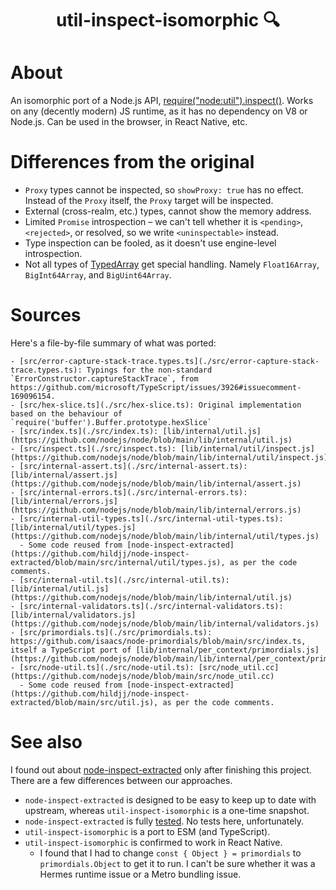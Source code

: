 <h1 align="center">util-inspect-isomorphic 🔍</h2>

# About

An isomorphic port of a Node.js API, [require("node:util").inspect()](https://nodejs.org/api/util.html#utilinspectobject-options). Works on any (decently modern) JS runtime, as it has no dependency on V8 or Node.js. Can be used in the browser, in React Native, etc.

# Differences from the original

- `Proxy` types cannot be inspected, so `showProxy: true` has no effect. Instead of the `Proxy` itself, the `Proxy` target will be inspected.
- External (cross-realm, etc.) types, cannot show the memory address.
- Limited `Promise` introspection – we can't tell whether it is `<pending>`, `<rejected>`, or resolved, so we write `<uninspectable>` instead.
- Type inspection can be fooled, as it doesn't use engine-level introspection.
- Not all types of [TypedArray](https://developer.mozilla.org/en-US/docs/Web/JavaScript/Reference/Global_Objects/TypedArray) get special handling. Namely `Float16Array`, `BigInt64Array`, and `BigUint64Array`.

# Sources

Here's a file-by-file summary of what was ported:

```
- [src/error-capture-stack-trace.types.ts](./src/error-capture-stack-trace.types.ts): Typings for the non-standard `ErrorConstructor.captureStackTrace`, from https://github.com/microsoft/TypeScript/issues/3926#issuecomment-169096154.
- [src/hex-slice.ts](./src/hex-slice.ts): Original implementation based on the behaviour of `require('buffer').Buffer.prototype.hexSlice`
- [src/index.ts](./src/index.ts): [lib/internal/util.js](https://github.com/nodejs/node/blob/main/lib/internal/util.js)
- [src/inspect.ts](./src/inspect.ts): [lib/internal/util/inspect.js](https://github.com/nodejs/node/blob/main/lib/internal/util/inspect.js)
- [src/internal-assert.ts](./src/internal-assert.ts): [lib/internal/assert.js](https://github.com/nodejs/node/blob/main/lib/internal/assert.js)
- [src/internal-errors.ts](./src/internal-errors.ts): [lib/internal/errors.js](https://github.com/nodejs/node/blob/main/lib/internal/errors.js)
- [src/internal-util-types.ts](./src/internal-util-types.ts): [lib/internal/util/types.js](https://github.com/nodejs/node/blob/main/lib/internal/util/types.js)
  - Some code reused from [node-inspect-extracted](https://github.com/hildjj/node-inspect-extracted/blob/main/src/internal/util/types.js), as per the code comments.
- [src/internal-util.ts](./src/internal-util.ts): [lib/internal/util.js](https://github.com/nodejs/node/blob/main/lib/internal/util.js)
- [src/internal-validators.ts](./src/internal-validators.ts): [lib/internal/validators.js](https://github.com/nodejs/node/blob/main/lib/internal/validators.js)
- [src/primordials.ts](./src/primordials.ts): https://github.com/isaacs/node-primordials/blob/main/src/index.ts, itself a TypeScript port of [lib/internal/per_context/primordials.js](https://github.com/nodejs/node/blob/main/lib/internal/per_context/primordials.js)
- [src/node-util.ts](./src/node-util.ts): [src/node_util.cc](https://github.com/nodejs/node/blob/main/src/node_util.cc)
  - Some code reused from [node-inspect-extracted](https://github.com/hildjj/node-inspect-extracted/blob/main/src/util.js), as per the code comments.
```

# See also

I found out about [node-inspect-extracted](https://github.com/hildjj/node-inspect-extracted) only after finishing this project. There are a few differences between our approaches.

- `node-inspect-extracted` is designed to be easy to keep up to date with upstream, whereas `util-inspect-isomorphic` is a one-time snapshot.
- `node-inspect-extracted` is fully [tested](https://github.com/hildjj/node-inspect-extracted/tree/main/test). No tests here, unfortunately.
- `util-inspect-isomorphic` is a port to ESM (and TypeScript).
- `util-inspect-isomorphic` is confirmed to work in React Native.
  - I found that I had to change `const { Object } = primordials` to `primordials.Object` to get it to run. I can't be sure whether it was a Hermes runtime issue or a Metro bundling issue.
